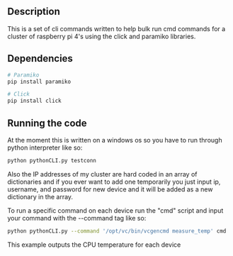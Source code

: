 ## Description

This is a set of cli commands written to help bulk run cmd commands for  a cluster of raspberry pi 4's using the click and paramiko libraries.

## Dependencies

```bash
# Paramiko
pip install paramiko

# Click
pip install click
```

## Running the code

At the moment this is written on a windows os so you have to run through python interpreter like so:

```bash
python pythonCLI.py testconn
```

Also the IP addresses of my cluster are hard coded in an array of dictionaries and if you ever want to add one temporarily you just input ip, username, and password for new device and it will be added as a new dictionary in the array.

To run a specific command on each device run the "cmd" script and input your command with the --command tag like so:

```bash
python pythonCLI.py --command '/opt/vc/bin/vcgencmd measure_temp' cmd
```

This example outputs the CPU temperature for each device
